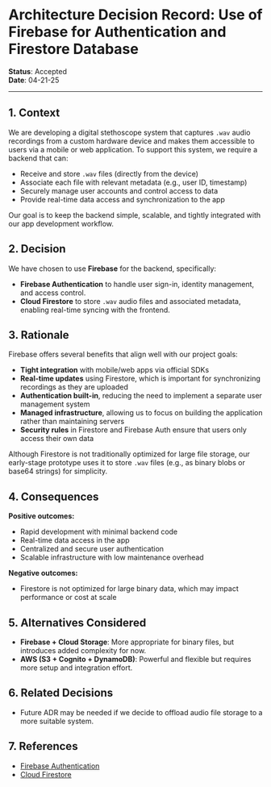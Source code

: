 # Architecture Decision Record: Use of Firebase for Authentication and Firestore Database

**Status**: Accepted  
**Date**: 04-21-25 

---

## 1. Context

We are developing a digital stethoscope system that captures `.wav` audio recordings from a custom hardware device and makes them accessible to users via a mobile or web application. To support this system, we require a backend that can:

- Receive and store `.wav` files (directly from the device)
- Associate each file with relevant metadata (e.g., user ID, timestamp)
- Securely manage user accounts and control access to data
- Provide real-time data access and synchronization to the app

Our goal is to keep the backend simple, scalable, and tightly integrated with our app development workflow.

## 2. Decision

We have chosen to use **Firebase** for the backend, specifically:

- **Firebase Authentication** to handle user sign-in, identity management, and access control.
- **Cloud Firestore** to store `.wav` audio files and associated metadata, enabling real-time syncing with the frontend.

## 3. Rationale

Firebase offers several benefits that align well with our project goals:

- **Tight integration** with mobile/web apps via official SDKs
- **Real-time updates** using Firestore, which is important for synchronizing recordings as they are uploaded
- **Authentication built-in**, reducing the need to implement a separate user management system
- **Managed infrastructure**, allowing us to focus on building the application rather than maintaining servers
- **Security rules** in Firestore and Firebase Auth ensure that users only access their own data

Although Firestore is not traditionally optimized for large file storage, our early-stage prototype uses it to store `.wav` files (e.g., as binary blobs or base64 strings) for simplicity.

## 4. Consequences

**Positive outcomes:**
- Rapid development with minimal backend code
- Real-time data access in the app
- Centralized and secure user authentication
- Scalable infrastructure with low maintenance overhead

**Negative outcomes:**
- Firestore is not optimized for large binary data, which may impact performance or cost at scale

## 5. Alternatives Considered

- **Firebase + Cloud Storage**: More appropriate for binary files, but introduces added complexity for now.
- **AWS (S3 + Cognito + DynamoDB)**: Powerful and flexible but requires more setup and integration effort.

## 6. Related Decisions

- Future ADR may be needed if we decide to offload audio file storage to a more suitable system.

## 7. References

- [Firebase Authentication](https://firebase.google.com/products/auth)
- [Cloud Firestore](https://firebase.google.com/products/firestore)